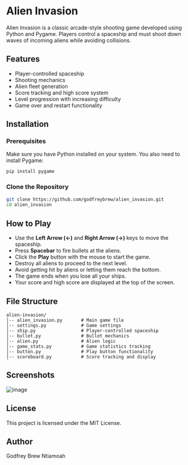 # Alien Invasion

Alien Invasion is a classic arcade-style shooting game developed using Python and Pygame. Players control a spaceship and must shoot down waves of incoming aliens while avoiding collisions.

## Features
- Player-controlled spaceship
- Shooting mechanics
- Alien fleet generation
- Score tracking and high score system
- Level progression with increasing difficulty
- Game over and restart functionality

## Installation

### Prerequisites
Make sure you have Python installed on your system. You also need to install Pygame:

```sh
pip install pygame
```

### Clone the Repository

```sh
git clone https://github.com/godfreybrew/alien_invasion.git
cd alien_invasion
```

## How to Play
- Use the **Left Arrow (←)** and **Right Arrow (→)** keys to move the spaceship.
- Press **Spacebar** to fire bullets at the aliens.
- Click the **Play** button with the mouse to start the game.
- Destroy all aliens to proceed to the next level.
- Avoid getting hit by aliens or letting them reach the bottom.
- The game ends when you lose all your ships.
- Your score and high score are displayed at the top of the screen.

## File Structure
```
alien-invasion/
│-- alien_invasion.py       # Main game file
│-- settings.py             # Game settings
│-- ship.py                 # Player-controlled spaceship
│-- bullet.py               # Bullet mechanics
│-- alien.py                # Alien logic
│-- game_stats.py           # Game statistics tracking
│-- button.py               # Play button functionality
│-- scoreboard.py           # Score tracking and display
```

## Screenshots
![image](https://github.com/user-attachments/assets/4c448df6-8f1f-460f-b98e-ac0123b562e3)


## License
This project is licensed under the MIT License.

## Author
Godfrey Brew Ntiamoah

